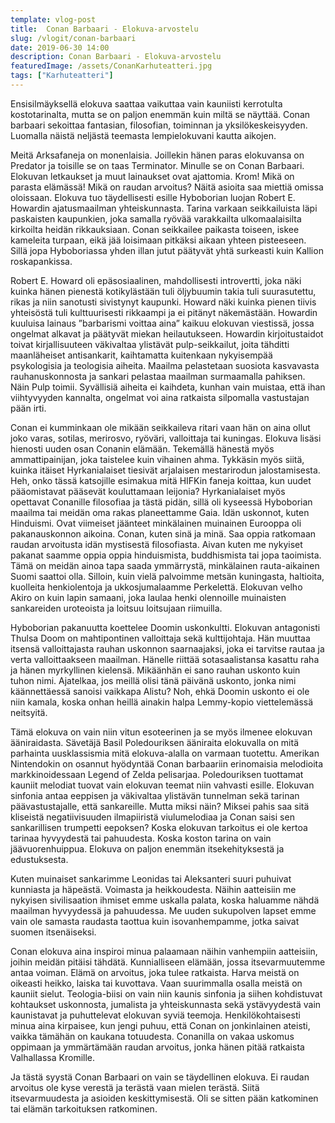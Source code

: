 ```yaml
---
template: vlog-post
title:  Conan Barbaari - Elokuva-arvostelu
slug: /vlogit/conan-barbaari
date: 2019-06-30 14:00
description: Conan Barbaari - Elokuva-arvostelu
featuredImage: /assets/ConanKarhuteatteri.jpg
tags: ["Karhuteatteri"]
---
```

Ensisilmäyksellä elokuva saattaa vaikuttaa vain kauniisti kerrotulta kostotarinalta, mutta se on paljon enemmän kuin miltä se näyttää. Conan barbaari sekoittaa fantasian, filosofian, toiminnan ja yksilökeskeisyyden. Luomalla näistä neljästä teemasta lempielokuvani kautta aikojen.

Meitä Arksafaneja on monenlaisia. Joillekin hänen paras elokuvansa on Predator ja toisille se on taas Terminator. Minulle se on Conan Barbaari. Elokuvan letkaukset ja muut lainaukset ovat ajattomia. Krom! Mikä on parasta elämässä! Mikä on raudan arvoitus? Näitä asioita saa miettiä omissa oloissaan.
Elokuva tuo täydellisesti esille Hyboborian luojan Robert E. Howardin ajatusmaailman yhteiskunnasta. Tarina varkaan seikkailuista läpi paskaisten kaupunkien, joka samalla ryövää varakkailta ulkomaalaisilta kirkoilta heidän rikkauksiaan.  Conan seikkailee paikasta toiseen, iskee kameleita turpaan, eikä jää loisimaan pitkäksi aikaan yhteen pisteeseen. Sillä jopa Hyboboriassa yhden illan jutut päätyvät yhtä surkeasti kuin Kallion roskapankissa.

Robert E. Howard oli epäsosiaalinen, mahdollisesti introvertti, joka näki kuinka hänen pienestä kotikylästään tuli öljybuumin takia tuli suurasutettu, rikas ja niin sanotusti sivistynyt kaupunki. Howard näki kuinka pienen tiivis yhteisöstä tuli kulttuurisesti rikkaampi ja ei pitänyt näkemästään.  Howardin kuuluisa lainaus ”barbarismi voittaa aina” kaikuu elokuvan viestissä, jossa ongelmat alkavat ja päätyvät miekan heilautukseen. Howardin kirjoitustaidot toivat kirjallisuuteen väkivaltaa ylistävät pulp-seikkailut, joita tähditti maanläheiset antisankarit, kaihtamatta kuitenkaan nykyisempää psykologisia ja teologisia aiheita. Maailma pelastetaan suosiota kasvavasta rauhanuskonnosta ja sankari pelastaa maailman surmaamalla pahiksen. Näin Pulp toimii. Syvällisiä aiheita ei kaihdeta, kunhan vain muistaa, että ihan viihtyvyyden kannalta, ongelmat voi aina ratkaista silpomalla vastustajan pään irti.

Conan ei kumminkaan ole mikään seikkaileva ritari vaan hän on aina ollut joko varas, sotilas, merirosvo, ryöväri, valloittaja tai kuningas. Elokuva lisäsi hienosti uuden osan Conanin elämään. Tekemällä hänestä myös ammattipainijan, joka taistelee kuin vihainen ahma. Tykkäsin myös siitä, kuinka itäiset Hyrkanialaiset tiesivät arjalaisen mestarirodun jalostamisesta. Heh, onko tässä katsojille esimakua mitä HIFKin faneja koittaa, kun uudet pääomistavat pääsevät kouluttamaan leijonia? Hyrkanialaiset myös opettavat Conanille filosofiaa ja tästä pidän, sillä oli kyseessä Hyboborian maailma tai meidän oma rakas planeettamme Gaia. Idän uskonnot, kuten Hinduismi. Ovat viimeiset jäänteet minkälainen muinainen Eurooppa oli pakanauskonnon aikoina. Conan, kuten sinä ja minä. Saa oppia ratkomaan raudan arvoitusta idän mystisestä filosofiasta. Aivan kuten me nykyiset pakanat saamme oppia oppia hinduismista, buddhismista tai jopa taoimista. Tämä on meidän ainoa tapa saada ymmärrystä, minkälainen rauta-aikainen Suomi saattoi olla. Silloin, kuin vielä palvoimme metsän kuningasta, haltioita, kuolleita henkiolentoja ja ukkosjumalaamme Perkelettä. Elokuvan velho Akiro on kuin lapin samaani, joka laulaa henki olennoille muinaisten sankareiden uroteoista ja loitsuu loitsujaan riimuilla. 

Hyboborian pakanuutta koettelee Doomin uskonkultti. Elokuvan antagonisti Thulsa Doom on mahtipontinen valloittaja sekä kulttijohtaja. Hän muuttaa itsensä valloittajasta rauhan uskonnon saarnaajaksi, joka ei tarvitse rautaa ja verta valloittaakseen maailman. Hänelle riittää sotasaalistansa kasattu raha ja hänen myrkyllinen kielensä. Mikäänhän ei sano rauhan uskonto kuin tuhon nimi. Ajatelkaa, jos meillä olisi tänä päivänä uskonto, jonka nimi käännettäessä sanoisi vaikkapa Alistu? Noh, ehkä Doomin uskonto ei ole niin kamala, koska onhan heillä ainakin halpa Lemmy-kopio viettelemässä neitsyitä.

Tämä elokuva on vain niin vitun esoteerinen ja se myös ilmenee elokuvan ääniraidasta. Sävetäjä Basil Poledouriksen ääniraita elokuvalla on mitä parhainta uusklassismia mitä elokuva-alalla on varmaan tuotettu. Amerikan Nintendokin on osannut hyödyntää Conan barbaariin erinomaisia melodioita markkinoidessaan Legend of Zelda pelisarjaa. Poledouriksen tuottamat kauniit melodiat tuovat vain elokuvan teemat niin vahvasti esille.  Elokuvan sinfonia antaa eeppisen ja väkivaltaa ylistävän tunnelman sekä tarinan päävastustajalle, että sankareille. Mutta miksi näin? Miksei pahis saa sitä kliseistä negatiivisuuden ilmapiiristä viulumelodiaa ja Conan saisi sen sankarillisen trumpetti eepoksen? Koska elokuvan tarkoitus ei ole kertoa tarinaa hyvyydestä tai pahuudesta. Koska koston tarina on vain jäävuorenhuippua. Elokuva on paljon enemmän itsekehityksestä ja edustuksesta.

Kuten muinaiset sankarimme Leonidas tai Aleksanteri suuri puhuivat kunniasta ja häpeästä. Voimasta ja heikkoudesta. Näihin aatteisiin me nykyisen sivilisaation ihmiset emme uskalla palata, koska haluamme nähdä maailman hyvyydessä ja pahuudessa. Me uuden sukupolven lapset emme vain ole samasta raudasta taottua kuin isovanhempamme, jotka saivat suomen itsenäiseksi.

Conan elokuva aina inspiroi minua palaamaan näihin vanhempiin aatteisiin, joihin meidän pitäisi tähdätä. Kunnialliseen elämään, jossa itsevarmuutemme antaa voiman. Elämä on arvoitus, joka tulee ratkaista. Harva meistä on oikeasti heikko, laiska tai kuvottava. Vaan suurimmalla osalla meistä on kauniit sielut.
Teologia-biisi on vain niin kaunis sinfonia ja siihen kohdistuvat kohtaukset uskonnosta, jumalista ja yhteiskunnasta sekä ystävyydestä vain kaunistavat ja puhuttelevat elokuvan syviä teemoja. Henkilökohtaisesti minua aina kirpaisee, kun jengi puhuu, että Conan on jonkinlainen ateisti, vaikka tämähän on kaukana totuudesta. Conanilla on vakaa uskomus oppimaan ja ymmärtämään raudan arvoitus, jonka hänen pitää ratkaista Valhallassa Kromille.

Ja tästä syystä Conan Barbaari on vain se täydellinen elokuva. Ei raudan arvoitus ole kyse verestä ja terästä vaan mielen terästä. Siitä itsevarmuudesta ja asioiden keskittymisestä. Oli se sitten pään katkominen tai elämän tarkoituksen ratkominen.
